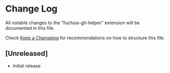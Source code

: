 # Change Log

All notable changes to the "fuchsia-git-helper" extension will be documented in this file.

Check [Keep a Changelog](http://keepachangelog.com/) for recommendations on how to structure this file.

## [Unreleased]

- Initial release